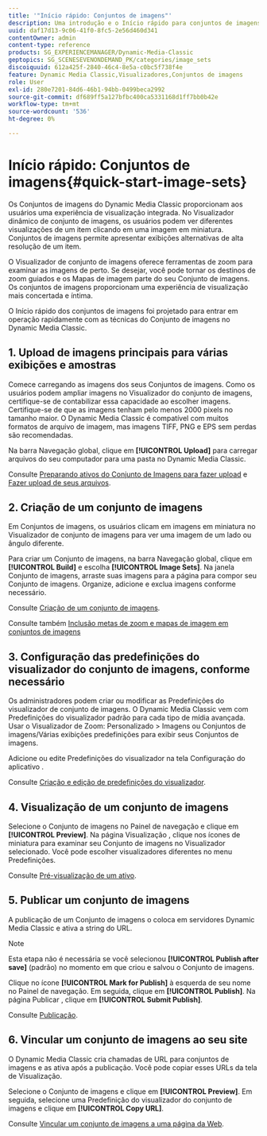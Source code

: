 ```yaml
---
title: '"Início rápido: Conjuntos de imagens"'
description: Uma introdução e o Início rápido para conjuntos de imagens para ajudá-lo a ativar e executar rapidamente com as técnicas do Conjunto de imagens.
uuid: daf17d13-9c06-41f0-8fc5-2e56d460d341
contentOwner: admin
content-type: reference
products: SG_EXPERIENCEMANAGER/Dynamic-Media-Classic
geptopics: SG_SCENESEVENONDEMAND_PK/categories/image_sets
discoiquuid: 612a425f-2840-46c4-8e5a-c0bc5f738f4e
feature: Dynamic Media Classic,Visualizadores,Conjuntos de imagens
role: User
exl-id: 280e7201-84d6-46b1-94bb-0499beca2992
source-git-commit: df689ff5a127bfbc400ca5331168d1ff7bb0b42e
workflow-type: tm+mt
source-wordcount: '536'
ht-degree: 0%

---
```


# Início rápido: Conjuntos de imagens{#quick-start-image-sets}

Os Conjuntos de imagens do Dynamic Media Classic proporcionam aos usuários uma experiência de visualização integrada. No Visualizador dinâmico de conjunto de imagens, os usuários podem ver diferentes visualizações de um item clicando em uma imagem em miniatura. Conjuntos de imagens permite apresentar exibições alternativas de alta resolução de um item.

O Visualizador de conjunto de imagens oferece ferramentas de zoom para examinar as imagens de perto. Se desejar, você pode tornar os destinos de zoom guiados e os Mapas de imagem parte do seu Conjunto de imagens. Os conjuntos de imagens proporcionam uma experiência de visualização mais concertada e íntima.

O Início rápido dos conjuntos de imagens foi projetado para entrar em operação rapidamente com as técnicas do Conjunto de imagens no Dynamic Media Classic.

## 1. Upload de imagens principais para várias exibições e amostras

Comece carregando as imagens dos seus Conjuntos de imagens. Como os usuários podem ampliar imagens no Visualizador do conjunto de imagens, certifique-se de contabilizar essa capacidade ao escolher imagens. Certifique-se de que as imagens tenham pelo menos 2000 pixels no tamanho maior. O Dynamic Media Classic é compatível com muitos formatos de arquivo de imagem, mas imagens TIFF, PNG e EPS sem perdas são recomendadas.

Na barra Navegação global, clique em **[!UICONTROL Upload]** para carregar arquivos do seu computador para uma pasta no Dynamic Media Classic.

Consulte [Preparando ativos do Conjunto de Imagens para fazer upload](preparing-image-set-assets-upload.md#preparing-image-set-assets-for-upload) e [Fazer upload de seus arquivos](uploading-files.md#uploading-your-files).

## 2. Criação de um conjunto de imagens

Em Conjuntos de imagens, os usuários clicam em imagens em miniatura no Visualizador de conjunto de imagens para ver uma imagem de um lado ou ângulo diferente.

Para criar um Conjunto de imagens, na barra Navegação global, clique em **[!UICONTROL Build]** e escolha **[!UICONTROL Image Sets]**. Na janela Conjunto de imagens, arraste suas imagens para a página para compor seu Conjunto de imagens. Organize, adicione e exclua imagens conforme necessário.

Consulte [Criação de um conjunto de imagens](creating-image-set.md#creating-an-image-set).

Consulte também [Inclusão metas de zoom e mapas de imagem em conjuntos de imagens](including-zoom-targets-image-maps.md#including-zoom-targets-and-image-maps-in-image-sets)

## 3. Configuração das predefinições do visualizador do conjunto de imagens, conforme necessário

Os administradores podem criar ou modificar as Predefinições do visualizador de conjunto de imagens. O Dynamic Media Classic vem com Predefinições do visualizador padrão para cada tipo de mídia avançada. Usar o Visualizador de Zoom: Personalizado > Imagens ou Conjuntos de imagens/Várias exibições predefinições para exibir seus Conjuntos de imagens.

Adicione ou edite Predefinições do visualizador na tela Configuração do aplicativo .

Consulte [Criação e edição de predefinições do visualizador](application-setup.md#adding-and-editing-viewer-presets).

## 4. Visualização de um conjunto de imagens

Selecione o Conjunto de imagens no Painel de navegação e clique em **[!UICONTROL Preview]**. Na página Visualização , clique nos ícones de miniatura para examinar seu Conjunto de imagens no Visualizador selecionado. Você pode escolher visualizadores diferentes no menu Predefinições.

Consulte [Pré-visualização de um ativo](previewing-asset.md#previewing-an-asset).

## 5. Publicar um conjunto de imagens

A publicação de um Conjunto de imagens o coloca em servidores Dynamic Media Classic e ativa a string do URL.

>[!NOTE]
>
>Esta etapa não é necessária se você selecionou **[!UICONTROL Publish after save]** (padrão) no momento em que criou e salvou o Conjunto de imagens.

Clique no ícone **[!UICONTROL Mark for Publish]** à esquerda de seu nome no Painel de navegação. Em seguida, clique em **[!UICONTROL Publish]**. Na página Publicar , clique em **[!UICONTROL Submit Publish]**.

Consulte [Publicação](publishing-files.md#publishing-files).

## 6. Vincular um conjunto de imagens ao seu site

O Dynamic Media Classic cria chamadas de URL para conjuntos de imagens e as ativa após a publicação. Você pode copiar esses URLs da tela de Visualização.

Selecione o Conjunto de imagens e clique em **[!UICONTROL Preview]**. Em seguida, selecione uma Predefinição do visualizador do conjunto de imagens e clique em **[!UICONTROL Copy URL]**.

Consulte [Vincular um conjunto de imagens a uma página da Web](linking-image-set-web-page.md#linking-an-image-set-to-a-web-page).
